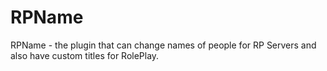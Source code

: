 # RPName
RPName - the plugin that can change names of people for RP Servers and also have custom titles for RolePlay. 
